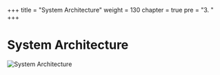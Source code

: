 +++
title = "System Architecture"
weight = 130
chapter = true
pre = "3. "
+++

# System Architecture

![System Architecture](/slides/system-arch.png?classes=border)
